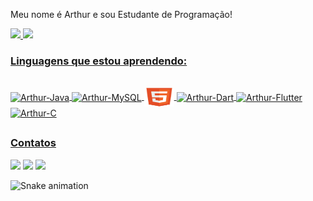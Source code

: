 Meu nome é Arthur e sou Estudante de Programação!

<div align="">
  <a href="https://github.com/rapach01">
  <img height="150em" src="https://github-readme-stats.vercel.app/api?username=rapach01&show_icons=true&theme=tokyonight&include_all_commits=true&count_private=true"/>
  <img height="150em" src="https://github-readme-stats.vercel.app/api/top-langs/?username=rapach01&layout=compact&langs_count=7&theme=tokyonight"/>
</div>
  
  <h3>Linguagens que estou aprendendo:</h3> 
<div style="display: inline_block"><br>
  <img align="center" alt="Arthur-Java" height="50" width="48" src="https://cdn.jsdelivr.net/gh/devicons/devicon/icons/java/java-original-wordmark.svg">
  <img align="center" alt="Arthur-MySQL" height="50" width="48" src="https://cdn.jsdelivr.net/gh/devicons/devicon/icons/mysql/mysql-plain-wordmark.svg">
  <img align="center" alt="Arthur-HTML" height="30" width="48" src="https://raw.githubusercontent.com/devicons/devicon/master/icons/html5/html5-original.svg">
  <img align="center" alt="Arthur-Dart" height="40" width="48" src="https://cdn.jsdelivr.net/gh/devicons/devicon/icons/dart/dart-plain-wordmark.svg">
  <img align="center" alt="Arthur-Flutter" height="30" width="48" src="https://cdn.jsdelivr.net/gh/devicons/devicon/icons/flutter/flutter-original.svg">
  <img align="center" alt="Arthur-C" height="30" width="48" src="https://cdn.jsdelivr.net/gh/devicons/devicon/icons/c/c-original.svg">
</div>

  ##
  <h3>Contatos</h3>
<div> 
  <a href="https://instagram.com/_rapach" target="_blank"><img src="https://img.shields.io/badge/-Instagram-%23E4405F?style=for-the-badge&logo=instagram&logoColor=white" target="_blank"></a>
  <a href = "mailto:arthurrapach06@gmail.com"><img src="https://img.shields.io/badge/Gmail-D14836?style=for-the-badge&logo=gmail&logoColor=white" target="_blank"></a>
  <a href="https://www.linkedin.com/in/arthur-de-lima-rapach-08461b203/" target="_blank"><img src="https://img.shields.io/badge/-LinkedIn-%230077B5?style=for-the-badge&logo=linkedin&logoColor=white" target="_blank"></a> 
  
  ![Snake animation](https://github.com/rapach01/rapach01/blob/output/github-contribution-grid-snake.svg)
  </div>
